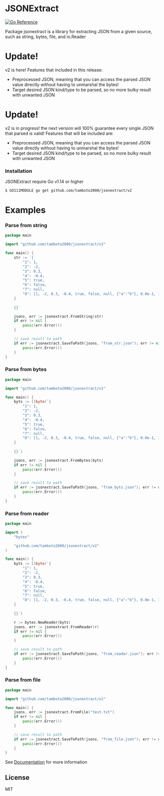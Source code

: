 # JSONExtract

[![Go Reference](https://pkg.go.dev/badge/github.com/tamboto2000/jsonextract.svg)](https://pkg.go.dev/github.com/tamboto2000/jsonextract)

Package jsonextract is a library for extracting JSON from a given source, such as string, bytes, file, and io.Reader

# Update!
v2 is here! Features that included in this release:

- Preprocessed JSON, meaning that you can access the parsed JSON value directly without having to unmarshal the bytes!
- Target desired JSON kind/type to be parsed, so no more bulky result with unwanted JSON

# Update!

v2 is in progress! the next version will 100% guarantee every single JSON that parsed is valid! Features that will be included are:

- Preprocessed JSON, meaning that you can access the parsed JSON value directly without having to unmarshal the bytes!
- Target desired JSON kind/type to be parsed, so no more bulky result with unwanted JSON

### Installation
JSONExtract require Go v1.14 or higher

```sh
$ GO111MODULE go get github.com/tamboto2000/jsonextract/v2
```

# Examples

### Parse from string
```go
package main

import "github.com/tamboto2000/jsonextract/v2"

func main() {
	str := `{
		"1": 1,
		"2": -2,
		"3": 0.3,
		"4": -0.4,		
		"5": true,
		"6": false,
		"7": null,
		"8": [1, -2, 0.3, -0.4, true, false, null, {"a":"b"}, 0.0e-1, 1e+2]
	}
	
	{}`

	jsons, err := jsonextract.FromString(str)
	if err != nil {
		panic(err.Error())
	}

	// save result to path
	if err := jsonextract.SaveToPath(jsons, "from_str.json"); err != nil {
		panic(err.Error())
	}
}
```

### Parse from bytes
```go
package main

import "github.com/tamboto2000/jsonextract/v2"

func main() {
	byts := []byte(`{
		"1": 1,
		"2": -2,
		"3": 0.3,
		"4": -0.4,		
		"5": true,
		"6": false,
		"7": null,
		"8": [1, -2, 0.3, -0.4, true, false, null, {"a":"b"}, 0.0e-1, 1e+2]
	}
	
	{}`)

	jsons, err := jsonextract.FromBytes(byts)
	if err != nil {
		panic(err.Error())
	}

	// save result to path
	if err := jsonextract.SaveToPath(jsons, "from_byts.json"); err != nil {
		panic(err.Error())
	}
}
```

### Parse from reader
```go
package main

import (
	"bytes"

	"github.com/tamboto2000/jsonextract/v2"
)

func main() {
	byts := []byte(`{
		"1": 1,
		"2": -2,
		"3": 0.3,
		"4": -0.4,		
		"5": true,
		"6": false,
		"7": null,
		"8": [1, -2, 0.3, -0.4, true, false, null, {"a":"b"}, 0.0e-1, 1e+2]
	}
	
	{}`)

	r := bytes.NewReader(byts)
	jsons, err := jsonextract.FromReader(r)
	if err != nil {
		panic(err.Error())
	}

	// save result to path
	if err := jsonextract.SaveToPath(jsons, "from_reader.json"); err != nil {
		panic(err.Error())
	}
}
```

### Parse from file
```go
package main

import "github.com/tamboto2000/jsonextract/v2"

func main() {
	jsons, err := jsonextract.FromFile("test.txt")
	if err != nil {
		panic(err.Error())
	}

	// save result to path
	if err := jsonextract.SaveToPath(jsons, "from_file.json"); err != nil {
		panic(err.Error())
	}
}
```

See [Documentation](https://pkg.go.dev/github.com/tamboto2000/jsonextract) for more information

License
----

MIT